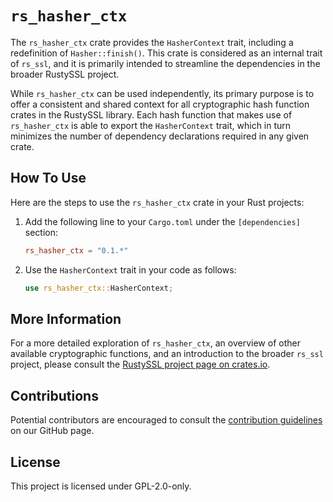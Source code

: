 # `rs_hasher_ctx`

The `rs_hasher_ctx` crate provides the `HasherContext` trait, including a redefinition of `Hasher::finish()`. This crate is considered as an internal trait of `rs_ssl`, and it is primarily intended to streamline the dependencies in the broader RustySSL project.

While `rs_hasher_ctx` can be used independently, its primary purpose is to offer a consistent and shared context for all cryptographic hash function crates in the RustySSL library. Each hash function that makes use of `rs_hasher_ctx` is able to export the `HasherContext` trait, which in turn minimizes the number of dependency declarations required in any given crate.

## How To Use

Here are the steps to use the `rs_hasher_ctx` crate in your Rust projects:

1. Add the following line to your `Cargo.toml` under the `[dependencies]` section:

    ```toml
    rs_hasher_ctx = "0.1.*"
    ```
   
3. Use the `HasherContext` trait in your code as follows:

    ```rust
    use rs_hasher_ctx::HasherContext;
    ```

## More Information

For a more detailed exploration of `rs_hasher_ctx`, an overview of other available cryptographic functions, and an introduction to the broader `rs_ssl` project, please consult the [RustySSL project page on crates.io](https://crates.io/crates/rs_ssl).

## Contributions

Potential contributors are encouraged to consult the [contribution guidelines](https://github.com/RustySSL/rs_ssl/CONTRIBUTING.md) on our GitHub page.

## License

This project is licensed under GPL-2.0-only.
